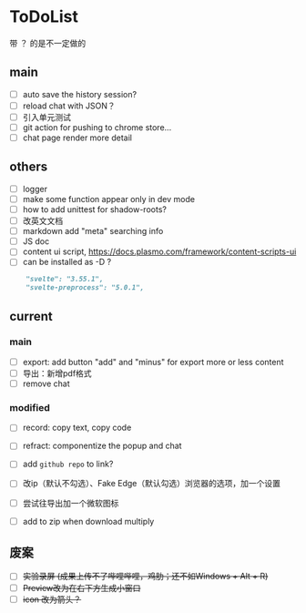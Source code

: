# ToDoList

带 ？ 的是不一定做的

## main

- [ ] auto save the history session?
- [ ] reload chat with JSON？
- [ ] 引入单元测试
- [ ] git action for pushing to chrome store...
- [ ] chat page render more detail

## others

- [ ] logger
- [ ] make some function appear only in dev mode
- [ ] how to add unittest for shadow-roots?
- [ ] 改英文文档
- [ ] markdown add "meta" searching info
- [ ] JS doc
- [ ] content ui script, https://docs.plasmo.com/framework/content-scripts-ui
- [ ] can be installed as -D ?
```markdown
    "svelte": "3.55.1",
    "svelte-preprocess": "5.0.1",
```

## current

### main

- [ ] export: add button "add" and "minus" for export more or less content
- [ ] 导出：新增pdf格式
- [ ] remove chat

### modified

- [ ] record: copy text, copy code
- [ ] refract: componentize the popup and chat
- [ ] add `github repo` to link?
- [ ] 改ip（默认不勾选）、Fake Edge（默认勾选）浏览器的选项，加一个设置
- [ ] 尝试往导出加一个微软图标
- [ ] add to zip when download multiply


## 废案

- [ ] ~~实验录屏 (成果上传不了哔哩哔哩，鸡肋；还不如Windows + Alt + R)~~
- [ ] ~~Preview改为在右下方生成小窗口~~
- [ ] ~~icon 改为箭头？~~

